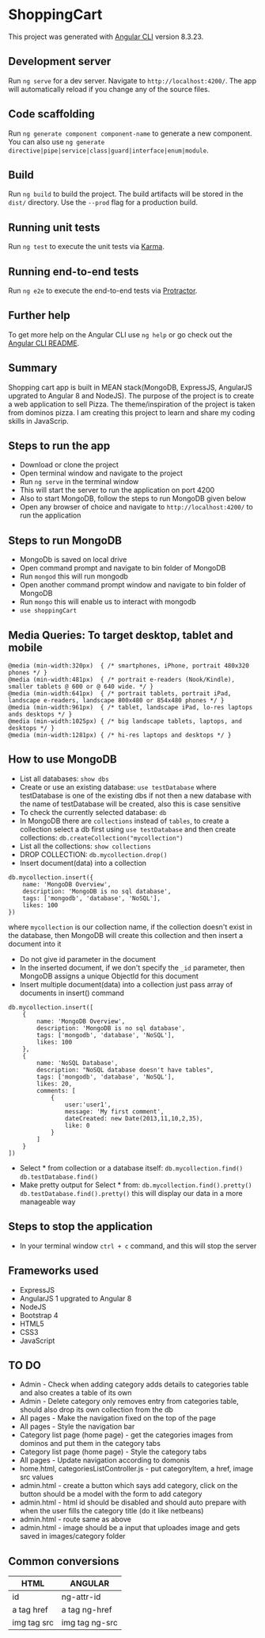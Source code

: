 # ShoppingCart

This project was generated with [Angular CLI](https://github.com/angular/angular-cli) version 8.3.23.

## Development server

Run `ng serve` for a dev server. Navigate to `http://localhost:4200/`. The app will automatically reload if you change any of the source files.

## Code scaffolding

Run `ng generate component component-name` to generate a new component. You can also use `ng generate directive|pipe|service|class|guard|interface|enum|module`.

## Build

Run `ng build` to build the project. The build artifacts will be stored in the `dist/` directory. Use the `--prod` flag for a production build.

## Running unit tests

Run `ng test` to execute the unit tests via [Karma](https://karma-runner.github.io).

## Running end-to-end tests

Run `ng e2e` to execute the end-to-end tests via [Protractor](http://www.protractortest.org/).

## Further help

To get more help on the Angular CLI use `ng help` or go check out the [Angular CLI README](https://github.com/angular/angular-cli/blob/master/README.md).

## Summary

Shopping cart app is built in MEAN stack(MongoDB, ExpressJS, AngularJS upgrated to Angular 8 and NodeJS). The purpose of the project is to create a web application to sell Pizza. The theme/inspiration of the project is taken from dominos pizza. I am creating this project to learn and share my coding skills in JavaScrip.

## Steps to run the app

* Download or clone the project
* Open terminal window and navigate to the project
* Run `ng serve` in the terminal window
* This will start the server to run the application on port 4200
* Also to start MongoDB, follow the steps to run MongoDB given below
* Open any browser of choice and navigate to `http://localhost:4200/` to run the application

## Steps to run MongoDB

* MongoDb is saved on local drive
* Open command prompt and navigate to bin folder of MongoDB
* Run `mongod` this will run mongodb
* Open another command prompt window and navigate to bin folder of MongoDB
* Run `mongo` this will enable us to interact with mongodb
* `use shoppingCart`

## Media Queries: To target desktop, tablet and mobile

```
@media (min-width:320px)  { /* smartphones, iPhone, portrait 480x320 phones */ }
@media (min-width:481px)  { /* portrait e-readers (Nook/Kindle), smaller tablets @ 600 or @ 640 wide. */ }
@media (min-width:641px)  { /* portrait tablets, portrait iPad, landscape e-readers, landscape 800x480 or 854x480 phones */ }
@media (min-width:961px)  { /* tablet, landscape iPad, lo-res laptops ands desktops */ }
@media (min-width:1025px) { /* big landscape tablets, laptops, and desktops */ }
@media (min-width:1281px) { /* hi-res laptops and desktops */ }
```

## How to use MongoDB

* List all databases: `show dbs`
* Create or use an existing database: `use testDatabase` where testDatabase is one of the existing dbs if not then a new database with the name of testDatabase will be created, also this is case sensitive
* To check the currently selected database: `db`
* In MongoDB there are `collections` instead of `tables`, to create a collection select a db first using `use testDatabase` and then create collections: `db.createCollection("mycollection")`
* List all the collections: `show collections`
* DROP COLLECTION: `db.mycollection.drop()`
* Insert document(data) into a collection
```
db.mycollection.insert({
    name: 'MongoDB Overview',
    description: 'MongoDB is no sql database',
    tags: ['mongodb', 'database', 'NoSQL'],
    likes: 100
})
```
where `mycollection` is our collection name, if the collection doesn't exist in the database, then MongoDB will create this collection and then insert a document into it
* Do not give id parameter in the document
* In the inserted document, if we don't specify the `_id` parameter, then MongoDB assigns a unique ObjectId for this document
* Insert multiple document(data) into a collection just pass array of documents in insert() command
```
db.mycollection.insert([
    {
        name: 'MongoDB Overview',
        description: 'MongoDB is no sql database',
        tags: ['mongodb', 'database', 'NoSQL'],
        likes: 100
    },
    {
        name: 'NoSQL Database',
        description: "NoSQL database doesn't have tables",
        tags: ['mongodb', 'database', 'NoSQL'],
        likes: 20,
        comments: [
            {
                user:'user1',
                message: 'My first comment',
                dateCreated: new Date(2013,11,10,2,35),
                like: 0
            }
        ]
    }
])
```
* Select * from collection or a database itself: `db.mycollection.find()` `db.testDatabase.find()`
* Make pretty output for Select * from: `db.mycollection.find().pretty()` `db.testDatabase.find().pretty()` this will display our data in a more manageable way

## Steps to stop the application

* In your terminal window `ctrl + c` command, and this will stop the server

## Frameworks used

* ExpressJS
* AngularJS 1 upgrated to Angular 8
* NodeJS
* Bootstrap 4
* HTML5
* CSS3
* JavaScript

## TO DO

* Admin - Check when adding category adds details to categories table and also creates a table of its own
* Admin - Delete category only removes entry from categories table, should also drop its own collection from the db
* All pages - Make the navigation fixed on the top of the page
* All pages - Style the navigation bar
* Category list page (home page) - get the categories images from dominos and put them in the category tabs
* Category list page (home page) - Style the category tabs
* All pages - Update navigation according to domonis
* home.html, categoriesListController.js - put categoryItem, a href, image src values
* admin.html - create a button which says add category, click on the button should be a model with the form to add category
* admin.html - html id should be disabled and should auto prepare with when the user fills the category title (do it like netbeans)
* admin.html - route same as above
* admin.html - image should be a input that uploades image and gets saved in images/category folder

## Common conversions

HTML | ANGULAR
-----|--------
id | ng-attr-id
a tag href | a tag ng-href
img tag src | img tag ng-src
